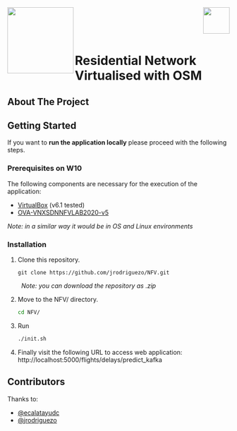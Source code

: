 <img  align="left" width="150" style="float: left;" src="https://www.upm.es/sfs/Rectorado/Gabinete%20del%20Rector/Logos/UPM/CEI/LOGOTIPO%20leyenda%20color%20JPG%20p.png">
<img  align="right" width="60" style="float: right;" src="http://www.dit.upm.es/figures/logos/ditupm-big.gif">

<br/><br/><br/>

# Residential Network Virtualised with OSM
> 

## About The Project

## Getting Started

If you want to **run the application locally** please proceed with the following steps.

### Prerequisites on W10

The following components are necessary for the execution of the application:
* [VirtualBox](https://www.virtualbox.org/) (v6.1 tested)
* [OVA-VNXSDNNFVLAB2020-v5](http://idefix.dit.upm.es/download/vnx/vnx-vm/VNXSDNNFVLAB2020-v5.ova)

_Note: in a similar way it would be in OS and Linux environments_

### Installation

1. Clone this repository.

   ```
   git clone https://github.com/jrodriguezo/NFV.git
   ```
&nbsp;&nbsp;&nbsp;&nbsp;&nbsp;&nbsp;&nbsp;&nbsp;_Note: you can download the repository as .zip_ 

2. Move to the NFV/ directory.

   ```sh
   cd NFV/
   ```
3. Run 

   ```sh
   ./init.sh
   ```
5. Finally visit the following URL to access web application: 
   <br> http://localhost:5000/flights/delays/predict_kafka </br>

## Contributors

Thanks to:
- [@ecalatayudc](https://github.com/ecalatayudc)
- [@jrodriguezo](https://github.com/jrodriguezo)
